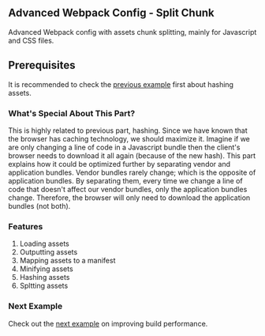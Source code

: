 ## Advanced Webpack Config - Split Chunk
Advanced Webpack config with assets chunk splitting, mainly for Javascript and CSS files.

## Prerequisites
It is recommended to check the [previous example](https://github.com/Imballinst/webpack-incremental-tutorial/tree/master/03-hash) first about hashing assets.

### What's Special About This Part?
This is highly related to previous part, hashing. Since we have known that the browser has caching technology, we should maximize it. Imagine if we are only changing a line of code in a Javascript bundle then the client's browser needs to download it all again (because of the new hash). This part explains how it could be optimized further by separating vendor and application bundles. Vendor bundles rarely change; which is the opposite of application bundles. By separating them, every time we change a line of code that doesn't affect our vendor bundles, only the application bundles change. Therefore, the browser will only need to download the application bundles (not both).

### Features
1. Loading assets
2. Outputting assets
3. Mapping assets to a manifest
4. Minifying assets
5. Hashing assets
6. Spltting assets

### Next Example
Check out the [next example](https://github.com/Imballinst/webpack-incremental-tutorial/tree/master/05-build-cache) on improving build performance.
